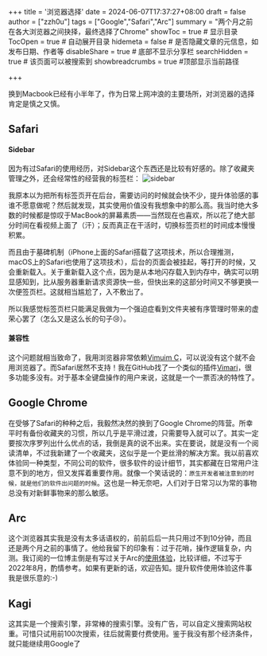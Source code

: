 +++
title = '浏览器选择'
date = 2024-06-07T17:37:27+08:00
draft = false
author = ["zzh0u"]
tags = ["Google","Safari","Arc"]
summary = "两个月之前在各大浏览器之间抉择，最终选择了Chrome"
showToc = true # 显示目录
TocOpen = true # 自动展开目录
hidemeta = false # 是否隐藏文章的元信息，如发布日期、作者等
disableShare = true # 底部不显示分享栏
searchHidden = true # 该页面可以被搜索到
showbreadcrumbs = true #顶部显示当前路径

+++

换到Macbook已经有小半年了，作为日常上网冲浪的主要场所，对浏览器的选择肯定是慎之又慎。  

## Safari

#### Sidebar

因为有过Safari的使用经历，对Sidebar这个东西还是比较有好感的。除了收藏夹管理之外，还会经常性的经营我的标签栏：
<img src="/img/Tab Groups.png" alt="sidebar">

我原本以为把所有标签页开在后台，需要访问的时候就会快不少，提升体验感的事谁不愿意做呢？然后就发现，其实使用价值没有我想象中的那么高。我当时绝大多数的时候都是惊叹于MacBook的屏幕素质——当然现在也喜欢，所以花了绝大部分时间在看视频上面了（汗）；反而真正在干活时，切换标签页栏的时间成本慢慢积累。   

而且由于墓碑机制（iPhone上面的Safari搭载了这项技术，所以合理推测，macOS上的Safari也使用了这项技术），后台的页面会被挂起，等打开的时候，又会重新载入。关于重新载入这个点，因为是从本地闪存载入到内存中，确实可以明显感知到，比从服务器重新请求资源快一些，但快出来的这部分时间又不够更换一次便签页栏。这就相当尴尬了，入不敷出了。  

所以我感觉标签页栏只能满足我做为一个强迫症看到文件夹被有序管理时带来的虚荣心罢了（怎么又是这么长的句子😢）。

#### 兼容性

这个问题就相当致命了，我用浏览器非常依赖[Vimuim C](https://chromewebstore.google.com/search/VimiumC)，可以说没有这个就不会用浏览器了。而Safari居然不支持！我在GitHub找了一个类似的插件[Vimari](https://github.com/televator-apps/vimari)，很多功能多没有。对于基本全键盘操作的用户来说，这就是一个一票否决的特性了。

## Google Chrome

在受够了Safari的种种之后，我毅然决然的换到了Google Chrome的阵营。所幸平时有备份收藏夹的习惯，所以几乎是平滑过渡，只需要导入就可以了。其实一定要按次序罗列出什么优点的话，我倒是真的说不出来。实在要说，就是没有一个阅读清单，不过我新建了一个收藏夹，这似乎是一个更丝滑的解决方案。我以前喜欢体验同一种类型，不同公司的软件，很多软件的设计细节，其实都藏在日常用户注意不到的地方，但又发挥着重要作用。就像一个笑话说的：`原生开发者被注意到的时候，就是他们的软件出问题的时候`。这也是一种无奈吧，人们对于日常习以为常的事物总没有对新鲜事物来的那么敏感。

## Arc

这个浏览器其实我是没有太多话语权的，前前后后一共只用过不到10分钟，而且还是两个月之前的事情了。他给我留下的印象有：过于花哨，操作逻辑复杂，内测。我订阅的一位博主倒是有写过关于Arc的[使用体验](https://type.cyhsu.xyz/2022/08/arc/)，比较详细，不过写于2022年8月，酌情参考。如果有更新的话，欢迎告知。提升软件使用体验这件事我是很乐意的:-)  

## Kagi

这其实是一个搜索引擎，非常棒的搜索引擎。没有广告，可以自定义搜索网站权重。可惜只试用前100次搜索，往后就需要付费使用。鉴于我没有那个经济条件，就只能继续用Google了